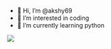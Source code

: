 - 👋 Hi, I’m @akshy69
- 👀 I’m interested in coding
- 🌱 I’m currently learning python

![](https://hit.yhype.me/github/profile?user_id=99010755)
<!---
akshy69/akshy69 is a ✨ special ✨ repository because its `README.md` (this file) appears on your GitHub profile.
You can click the Preview link to take a look at your changes.
--->
